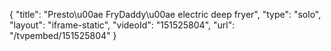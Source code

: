 {
    "title": "Presto\u00ae FryDaddy\u00ae electric deep fryer",
    "type": "solo",
    "layout": "iframe-static",
    "videoId": "151525804",
    "url": "\/tvpembed\/151525804"
}